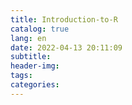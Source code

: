 ```yaml
---
title: Introduction-to-R
catalog: true
lang: en
date: 2022-04-13 20:11:09
subtitle:
header-img:
tags:
categories:
---
```

